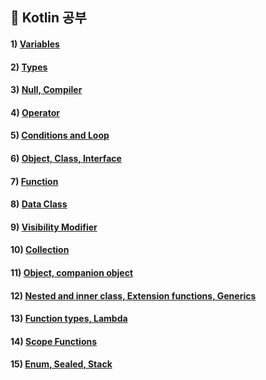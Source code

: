 ## 📝 Kotlin 공부

#### 1) [Variables](https://grand-jumper-7af.notion.site/Variables-3c6181cc1f174100bdefde2fe85b7be3)

#### 2) [Types](https://grand-jumper-7af.notion.site/Types-f0118d6b6823439d8489ec545629658e)

#### 3) [Null, Compiler](https://grand-jumper-7af.notion.site/Null-Compiler-2509246ccd204052bec83aed79ae89a8)

#### 4) [Operator](https://grand-jumper-7af.notion.site/Operator-19133f5d6fa7401592289d9a80993141)

#### 5) [Conditions and Loop](https://grand-jumper-7af.notion.site/Conditions-and-Loop-e81306edc2cf4eddbbcfe51d63d28a66)

#### 6) [Object, Class, Interface](https://grand-jumper-7af.notion.site/Object-ff299fa4ba164ec8a17027860364089f)

#### 7) [Function](https://grand-jumper-7af.notion.site/Function-7cfc0c2ea26c40ef93e18af2318c36be)

#### 8) [Data Class ](https://grand-jumper-7af.notion.site/Data-Class-df5a06de2e2b4b77bb2f133cd4aa86c6)

#### 9) [Visibility Modifier](https://grand-jumper-7af.notion.site/e1f558ad547f494bb0208b2955ad2697)

#### 10) [Collection](https://grand-jumper-7af.notion.site/Collection-4d88fc7aba4f44958d8a6a3ac7197e86)

#### 11) [Object, companion object](https://grand-jumper-7af.notion.site/Object-companion-object-09fd8ea8cc134b27bdb31eeb27997406)

#### 12) [Nested and inner class, Extension functions, Generics](https://grand-jumper-7af.notion.site/Function-7cfc0c2ea26c40ef93e18af2318c36be)

#### 13) [Function types, Lambda](https://grand-jumper-7af.notion.site/Function-types-Lambda-bc9a974c6443495cb14b55a634e4f61e)

#### 14) [Scope Functions](https://grand-jumper-7af.notion.site/Scope-Functions-56fed77dc26342d6a7ac69f633aa347b)

#### 15) [Enum, Sealed, Stack](https://grand-jumper-7af.notion.site/enum-sealed-Stack-446a3c25fa4e44f19557c4a5bc0e19b0)


